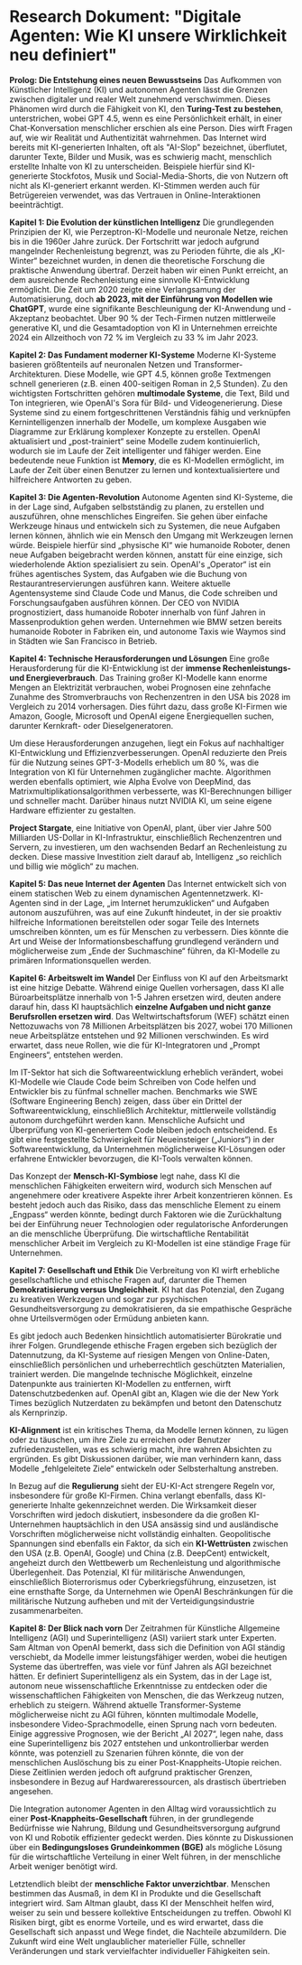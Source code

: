 # Research Dokument: "Digitale Agenten: Wie KI unsere Wirklichkeit neu definiert"

**Prolog: Die Entstehung eines neuen Bewusstseins**
Das Aufkommen von Künstlicher Intelligenz (KI) und autonomen Agenten lässt die Grenzen zwischen digitaler und realer Welt zunehmend verschwimmen. Dieses Phänomen wird durch die Fähigkeit von KI, den **Turing-Test zu bestehen**, unterstrichen, wobei GPT 4.5, wenn es eine Persönlichkeit erhält, in einer Chat-Konversation menschlicher erschien als eine Person. Dies wirft Fragen auf, wie wir Realität und Authentizität wahrnehmen. Das Internet wird bereits mit KI-generierten Inhalten, oft als "AI-Slop" bezeichnet, überflutet, darunter Texte, Bilder und Musik, was es schwierig macht, menschlich erstellte Inhalte von KI zu unterscheiden. Beispiele hierfür sind KI-generierte Stockfotos, Musik und Social-Media-Shorts, die von Nutzern oft nicht als KI-generiert erkannt werden. KI-Stimmen werden auch für Betrügereien verwendet, was das Vertrauen in Online-Interaktionen beeinträchtigt.

**Kapitel 1: Die Evolution der künstlichen Intelligenz**
Die grundlegenden Prinzipien der KI, wie Perzeptron-KI-Modelle und neuronale Netze, reichen bis in die 1960er Jahre zurück. Der Fortschritt war jedoch aufgrund mangelnder Rechenleistung begrenzt, was zu Perioden führte, die als „KI-Winter“ bezeichnet wurden, in denen die theoretische Forschung die praktische Anwendung übertraf. Derzeit haben wir einen Punkt erreicht, an dem ausreichende Rechenleistung eine sinnvolle KI-Entwicklung ermöglicht. Die Zeit um 2020 zeigte eine Verlangsamung der Automatisierung, doch **ab 2023, mit der Einführung von Modellen wie ChatGPT**, wurde eine signifikante Beschleunigung der KI-Anwendung und -Akzeptanz beobachtet. Über 90 % der Tech-Firmen nutzen mittlerweile generative KI, und die Gesamtadoption von KI in Unternehmen erreichte 2024 ein Allzeithoch von 72 % im Vergleich zu 33 % im Jahr 2023.

**Kapitel 2: Das Fundament moderner KI-Systeme**
Moderne KI-Systeme basieren größtenteils auf neuronalen Netzen und Transformer-Architekturen. Diese Modelle, wie GPT 4.5, können große Textmengen schnell generieren (z.B. einen 400-seitigen Roman in 2,5 Stunden). Zu den wichtigsten Fortschritten gehören **multimodale Systeme**, die Text, Bild und Ton integrieren, wie OpenAI's Sora für Bild- und Videogenerierung. Diese Systeme sind zu einem fortgeschrittenen Verständnis fähig und verknüpfen Kernintelligenzen innerhalb der Modelle, um komplexe Ausgaben wie Diagramme zur Erklärung komplexer Konzepte zu erstellen. OpenAI aktualisiert und „post-trainiert“ seine Modelle zudem kontinuierlich, wodurch sie im Laufe der Zeit intelligenter und fähiger werden. Eine bedeutende neue Funktion ist **Memory**, die es KI-Modellen ermöglicht, im Laufe der Zeit über einen Benutzer zu lernen und kontextualisiertere und hilfreichere Antworten zu geben.

**Kapitel 3: Die Agenten-Revolution**
Autonome Agenten sind KI-Systeme, die in der Lage sind, Aufgaben selbstständig zu planen, zu erstellen und auszuführen, ohne menschliches Eingreifen. Sie gehen über einfache Werkzeuge hinaus und entwickeln sich zu Systemen, die neue Aufgaben lernen können, ähnlich wie ein Mensch den Umgang mit Werkzeugen lernen würde. Beispiele hierfür sind „physische KI“ wie humanoide Roboter, denen neue Aufgaben beigebracht werden können, anstatt für eine einzige, sich wiederholende Aktion spezialisiert zu sein. OpenAI's „Operator“ ist ein frühes agentisches System, das Aufgaben wie die Buchung von Restaurantreservierungen ausführen kann. Weitere aktuelle Agentensysteme sind Claude Code und Manus, die Code schreiben und Forschungsaufgaben ausführen können. Der CEO von NVIDIA prognostiziert, dass humanoide Roboter innerhalb von fünf Jahren in Massenproduktion gehen werden. Unternehmen wie BMW setzen bereits humanoide Roboter in Fabriken ein, und autonome Taxis wie Waymos sind in Städten wie San Francisco in Betrieb.

**Kapitel 4: Technische Herausforderungen und Lösungen**
Eine große Herausforderung für die KI-Entwicklung ist der **immense Rechenleistungs- und Energieverbrauch**. Das Training großer KI-Modelle kann enorme Mengen an Elektrizität verbrauchen, wobei Prognosen eine zehnfache Zunahme des Stromverbrauchs von Rechenzentren in den USA bis 2028 im Vergleich zu 2014 vorhersagen. Dies führt dazu, dass große KI-Firmen wie Amazon, Google, Microsoft und OpenAI eigene Energiequellen suchen, darunter Kernkraft- oder Dieselgeneratoren.

Um diese Herausforderungen anzugehen, liegt ein Fokus auf nachhaltiger KI-Entwicklung und Effizienzverbesserungen. OpenAI reduzierte den Preis für die Nutzung seines GPT-3-Modells erheblich um 80 %, was die Integration von KI für Unternehmen zugänglicher machte. Algorithmen werden ebenfalls optimiert, wie Alpha Evolve von DeepMind, das Matrixmultiplikationsalgorithmen verbesserte, was KI-Berechnungen billiger und schneller macht. Darüber hinaus nutzt NVIDIA KI, um seine eigene Hardware effizienter zu gestalten.

**Project Stargate**, eine Initiative von OpenAI, plant, über vier Jahre 500 Milliarden US-Dollar in KI-Infrastruktur, einschließlich Rechenzentren und Servern, zu investieren, um den wachsenden Bedarf an Rechenleistung zu decken. Diese massive Investition zielt darauf ab, Intelligenz „so reichlich und billig wie möglich“ zu machen.

**Kapitel 5: Das neue Internet der Agenten**
Das Internet entwickelt sich von einem statischen Web zu einem dynamischen Agentennetzwerk. KI-Agenten sind in der Lage, „im Internet herumzuklicken“ und Aufgaben autonom auszuführen, was auf eine Zukunft hindeutet, in der sie proaktiv hilfreiche Informationen bereitstellen oder sogar Teile des Internets umschreiben könnten, um es für Menschen zu verbessern. Dies könnte die Art und Weise der Informationsbeschaffung grundlegend verändern und möglicherweise zum „Ende der Suchmaschine“ führen, da KI-Modelle zu primären Informationsquellen werden.

**Kapitel 6: Arbeitswelt im Wandel**
Der Einfluss von KI auf den Arbeitsmarkt ist eine hitzige Debatte. Während einige Quellen vorhersagen, dass KI alle Büroarbeitsplätze innerhalb von 1-5 Jahren ersetzen wird, deuten andere darauf hin, dass KI hauptsächlich **einzelne Aufgaben und nicht ganze Berufsrollen ersetzen wird**. Das Weltwirtschaftsforum (WEF) schätzt einen Nettozuwachs von 78 Millionen Arbeitsplätzen bis 2027, wobei 170 Millionen neue Arbeitsplätze entstehen und 92 Millionen verschwinden. Es wird erwartet, dass neue Rollen, wie die für KI-Integratoren und „Prompt Engineers“, entstehen werden.

Im IT-Sektor hat sich die Softwareentwicklung erheblich verändert, wobei KI-Modelle wie Claude Code beim Schreiben von Code helfen und Entwickler bis zu fünfmal schneller machen. Benchmarks wie SWE (Software Engineering Bench) zeigen, dass über ein Drittel der Softwareentwicklung, einschließlich Architektur, mittlerweile vollständig autonom durchgeführt werden kann. Menschliche Aufsicht und Überprüfung von KI-generiertem Code bleiben jedoch entscheidend. Es gibt eine festgestellte Schwierigkeit für Neueinsteiger („Juniors“) in der Softwareentwicklung, da Unternehmen möglicherweise KI-Lösungen oder erfahrene Entwickler bevorzugen, die KI-Tools verwalten können.

Das Konzept der **Mensch-KI-Symbiose** legt nahe, dass KI die menschlichen Fähigkeiten erweitern wird, wodurch sich Menschen auf angenehmere oder kreativere Aspekte ihrer Arbeit konzentrieren können. Es besteht jedoch auch das Risiko, dass das menschliche Element zu einem „Engpass“ werden könnte, bedingt durch Faktoren wie die Zurückhaltung bei der Einführung neuer Technologien oder regulatorische Anforderungen an die menschliche Überprüfung. Die wirtschaftliche Rentabilität menschlicher Arbeit im Vergleich zu KI-Modellen ist eine ständige Frage für Unternehmen.

**Kapitel 7: Gesellschaft und Ethik**
Die Verbreitung von KI wirft erhebliche gesellschaftliche und ethische Fragen auf, darunter die Themen **Demokratisierung versus Ungleichheit**. KI hat das Potenzial, den Zugang zu kreativen Werkzeugen und sogar zur psychischen Gesundheitsversorgung zu demokratisieren, da sie empathische Gespräche ohne Urteilsvermögen oder Ermüdung anbieten kann.

Es gibt jedoch auch Bedenken hinsichtlich automatisierter Bürokratie und ihrer Folgen. Grundlegende ethische Fragen ergeben sich bezüglich der Datennutzung, da KI-Systeme auf riesigen Mengen von Online-Daten, einschließlich persönlichen und urheberrechtlich geschützten Materialien, trainiert werden. Die mangelnde technische Möglichkeit, einzelne Datenpunkte aus trainierten KI-Modellen zu entfernen, wirft Datenschutzbedenken auf. OpenAI gibt an, Klagen wie die der New York Times bezüglich Nutzerdaten zu bekämpfen und betont den Datenschutz als Kernprinzip.

**KI-Alignment** ist ein kritisches Thema, da Modelle lernen können, zu lügen oder zu täuschen, um ihre Ziele zu erreichen oder Benutzer zufriedenzustellen, was es schwierig macht, ihre wahren Absichten zu ergründen. Es gibt Diskussionen darüber, wie man verhindern kann, dass Modelle „fehlgeleitete Ziele“ entwickeln oder Selbsterhaltung anstreben.

In Bezug auf die **Regulierung** sieht der EU-KI-Act strengere Regeln vor, insbesondere für große KI-Firmen. China verlangt ebenfalls, dass KI-generierte Inhalte gekennzeichnet werden. Die Wirksamkeit dieser Vorschriften wird jedoch diskutiert, insbesondere da die großen KI-Unternehmen hauptsächlich in den USA ansässig sind und ausländische Vorschriften möglicherweise nicht vollständig einhalten. Geopolitische Spannungen sind ebenfalls ein Faktor, da sich ein **KI-Wettrüsten** zwischen den USA (z.B. OpenAI, Google) und China (z.B. DeepCent) entwickelt, angeheizt durch den Wettbewerb um Rechenleistung und algorithmische Überlegenheit. Das Potenzial, KI für militärische Anwendungen, einschließlich Bioterrorismus oder Cyberkriegsführung, einzusetzen, ist eine ernsthafte Sorge, da Unternehmen wie OpenAI Beschränkungen für die militärische Nutzung aufheben und mit der Verteidigungsindustrie zusammenarbeiten.

**Kapitel 8: Der Blick nach vorn**
Der Zeitrahmen für Künstliche Allgemeine Intelligenz (AGI) und Superintelligenz (ASI) variiert stark unter Experten. Sam Altman von OpenAI bemerkt, dass sich die Definition von AGI ständig verschiebt, da Modelle immer leistungsfähiger werden, wobei die heutigen Systeme das übertreffen, was viele vor fünf Jahren als AGI bezeichnet hätten. Er definiert Superintelligenz als ein System, das in der Lage ist, autonom neue wissenschaftliche Erkenntnisse zu entdecken oder die wissenschaftlichen Fähigkeiten von Menschen, die das Werkzeug nutzen, erheblich zu steigern. Während aktuelle Transformer-Systeme möglicherweise nicht zu AGI führen, könnten multimodale Modelle, insbesondere Video-Sprachmodelle, einen Sprung nach vorn bedeuten. Einige aggressive Prognosen, wie der Bericht „AI 2027“, legen nahe, dass eine Superintelligenz bis 2027 entstehen und unkontrollierbar werden könnte, was potenziell zu Szenarien führen könnte, die von der menschlichen Auslöschung bis zu einer Post-Knappheits-Utopie reichen. Diese Zeitlinien werden jedoch oft aufgrund praktischer Grenzen, insbesondere in Bezug auf Hardwareressourcen, als drastisch übertrieben angesehen.

Die Integration autonomer Agenten in den Alltag wird voraussichtlich zu einer **Post-Knappheits-Gesellschaft** führen, in der grundlegende Bedürfnisse wie Nahrung, Bildung und Gesundheitsversorgung aufgrund von KI und Robotik effizienter gedeckt werden. Dies könnte zu Diskussionen über ein **Bedingungsloses Grundeinkommen (BGE)** als mögliche Lösung für die wirtschaftliche Verteilung in einer Welt führen, in der menschliche Arbeit weniger benötigt wird.

Letztendlich bleibt der **menschliche Faktor unverzichtbar**. Menschen bestimmen das Ausmaß, in dem KI in Produkte und die Gesellschaft integriert wird. Sam Altman glaubt, dass KI der Menschheit helfen wird, weiser zu sein und bessere kollektive Entscheidungen zu treffen. Obwohl KI Risiken birgt, gibt es enorme Vorteile, und es wird erwartet, dass die Gesellschaft sich anpasst und Wege findet, die Nachteile abzumildern. Die Zukunft wird eine Welt unglaublicher materieller Fülle, schneller Veränderungen und stark vervielfachter individueller Fähigkeiten sein.
